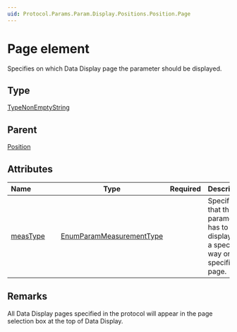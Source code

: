 ```yaml
---
uid: Protocol.Params.Param.Display.Positions.Position.Page
---
```


# Page element

Specifies on which Data Display page the parameter should be displayed.

## Type

[TypeNonEmptyString](xref:Protocol-TypeNonEmptyString)

## Parent

[Position](xref:Protocol.Params.Param.Display.Positions.Position)

## Attributes

|Name&nbsp;&nbsp;&nbsp;&nbsp;&nbsp;&nbsp;&nbsp;&nbsp;&nbsp;&nbsp;&nbsp;&nbsp;|Type|Required|Description|
|--- |--- |--- |--- |
|[measType](xref:Protocol.Params.Param.Display.Positions.Position.Page-measType)|[EnumParamMeasurementType](xref:Protocol-EnumParamMeasurementType)||Specifies that this parameter has to be displayed in a specific way on the specified page.|

## Remarks

All Data Display pages specified in the protocol will appear in the page selection box at the top of Data Display.
